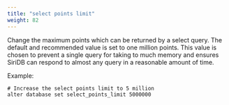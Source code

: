 ```yaml
---
title: "select points limit"
weight: 82
---
```


Change the maximum points which can be returned by a select query. The default and recommended value is set to one million points. This value is chosen to prevent a single query for taking to much memory and ensures SiriDB can respond to almost any query in a reasonable amount of time.

Example:

    # Increase the select points limit to 5 million
    alter database set select_points_limit 5000000